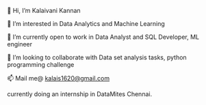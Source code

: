 👋 Hi, I’m Kalaivani Kannan

👀 I’m interested in Data Analytics and Machine Learning 

🌱 I’m currently open to work in Data Analyst and SQL Developer, ML engineer

💞️ I’m looking to collaborate with Data set analysis tasks, python programming challenge

📫 Mail me@ kalais1620@gmail.com

 currently doing an internship in DataMites Chennai.

